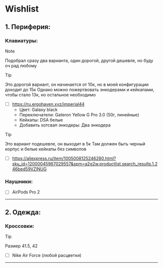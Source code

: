 # Wishlist

## 1. Периферия:

### Клавиатуры:

> [!NOTE]
> Подобрал сразу два варианта, один дорогой, другой дешевле, но буду оч рад любому

> [!TIP]
> Это дорогой вариант, он начинается от 10к, но в моей конфигурации доходит до 15к
> Однако можно пожертвовать энкодерами и кейкапами, чтобы стало 13к, но остальное необходимо

- [ ] https://ru.ergohaven.xyz/imperial44
     - Цвет: Galaxy black
     - Переключатели: Gateron Yellow G Pro 3.0 (50г, линейные) 
     - Кейкапы: DSA белые
     - Добавить хотсвап энкодеры: Два энкодера

> [!TIP]
> Это вариант подешевле, он выходит в 5к
> Там должен быть черный корпус и белые кейкапы без символов

- [ ] https://aliexpress.ru/item/1005008125246280.html?sku_id=12000045967029557&spm=a2g2w.productlist.search_results.1.246bed59VZlNUG

### Наушники:

- [ ] AirPods Pro 2

---

## 2. Одежда:

### Кроссовки:

> [!TIP]
> Размер 41.5, 42

 - [ ] Nike Air Force (любой расцветки)

---
